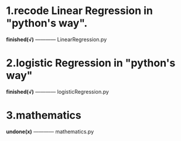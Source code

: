 # 1.recode Linear Regression in "python's way".
**finished(√)** ———— LinearRegression.py

# 2.logistic Regression in "python's way"
**finished(√)** ———— logisticRegression.py

# 3.mathematics
**undone(x)** ———— mathematics.py
